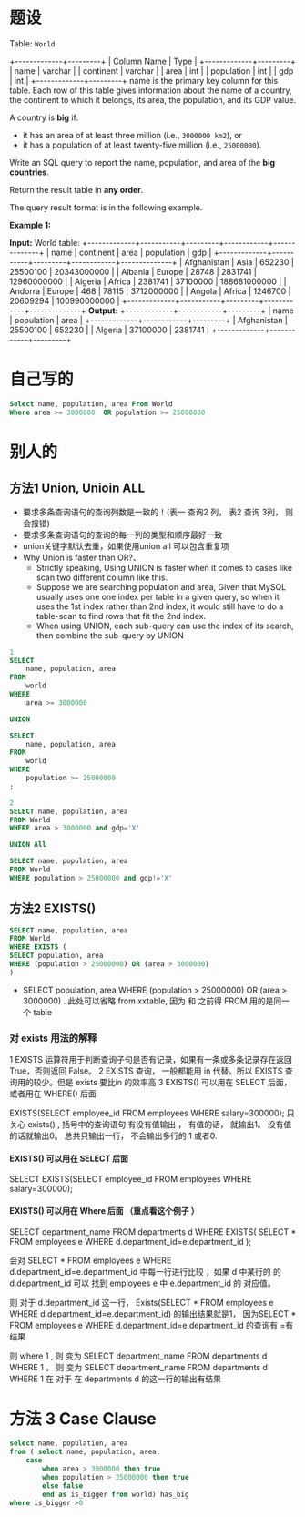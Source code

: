 # 题设



Table: `World`

+-------------+---------+
| Column Name | Type    |
+-------------+---------+
| name        | varchar |
| continent   | varchar |
| area        | int     |
| population  | int     |
| gdp         | int     |
+-------------+---------+
name is the primary key column for this table.
Each row of this table gives information about the name of a country, the continent to which it belongs, its area, the population, and its GDP value.

A country is **big** if:

- it has an area of at least three million (i.e., `3000000 km2`), or
- it has a population of at least twenty-five million (i.e., `25000000`).

Write an SQL query to report the name, population, and area of the **big countries**.

Return the result table in **any order**.

The query result format is in the following example.





**Example 1:**

**Input:** 
World table:
+-------------+-----------+---------+------------+--------------+
| name        | continent | area    | population | gdp          |
+-------------+-----------+---------+------------+--------------+
| Afghanistan | Asia      | 652230  | 25500100   | 20343000000  |
| Albania     | Europe    | 28748   | 2831741    | 12960000000  |
| Algeria     | Africa    | 2381741 | 37100000   | 188681000000 |
| Andorra     | Europe    | 468     | 78115      | 3712000000   |
| Angola      | Africa    | 1246700 | 20609294   | 100990000000 |
+-------------+-----------+---------+------------+--------------+
**Output:** 
+-------------+------------+---------+
| name        | population | area    |
+-------------+------------+---------+
| Afghanistan | 25500100   | 652230  |
| Algeria     | 37100000   | 2381741 |
+-------------+------------+---------+



# 自己写的

```sql
Select name, population, area From World 
Where area >= 3000000  OR population >= 25000000
```

# 别人的

## 方法1 Union, Unioin ALL

- 要求多条查询语句的查询列数是一致的！(表一 查询2 列， 表2 查询 3列， 则会报错)
- 要求多条查询语句的查询的每一列的类型和顺序最好一致
- union关键字默认去重，如果使用union all 可以包含重复项  
- Why Union is faster than OR?、
  - Strictly speaking, Using UNION is faster when it comes to cases like scan two different column like this.
  - Suppose we are searching population and area, Given that MySQL usually uses one one index per table in a given query, so when it uses the 1st index rather than 2nd index, it would still have to do a table-scan to find rows that fit the 2nd index. 
  - When using UNION, each sub-query can use the index of its search, then combine the sub-query by UNION

```sql
1 
SELECT
    name, population, area
FROM
    world
WHERE
    area >= 3000000

UNION

SELECT
    name, population, area
FROM
    world
WHERE
    population >= 25000000
;

2 
SELECT name, population, area
FROM World
WHERE area > 3000000 and gdp='X'

UNION All

SELECT name, population, area
FROM World
WHERE population > 25000000 and gdp!='X'
```

## 方法2 EXISTS()

```sql
SELECT name, population, area
FROM World
WHERE EXISTS (
SELECT population, area
WHERE (population > 25000000) OR (area > 3000000)
)
```

- SELECT population, area WHERE (population > 25000000) OR (area > 3000000) . 此处可以省略 from xxtable, 因为 和 之前得 FROM 用的是同一个 table

### 对 exists 用法的解释

1 EXISTS 运算符用于判断查询子句是否有记录，如果有一条或多条记录存在返回 True，否则返回 False。
2 EXISTS 查询， 一般都能用 in 代替。所以 EXISTS 查询用的较少。但是 exists 要比in 的效率高 
3 EXISTS() 可以用在 SELECT 后面， 或者用在 WHERE() 后面 

EXISTS(SELECT employee_id FROM employees WHERE salary=300000);
只关心 exists() , 括号中的查询语句 有没有值输出 ， 
有值的话， 就输出1。 没有值的话就输出0。
总共只输出一行， 不会输出多行的 1 或者0. 

#### EXISTS() 可以用在 SELECT 后面

SELECT EXISTS(SELECT employee_id FROM employees WHERE salary=300000);

#### EXISTS() 可以用在 Where  后面 （重点看这个例子 ）

SELECT department_name
FROM departments d
WHERE EXISTS(
    SELECT *
    FROM employees e
    WHERE d.department_id=e.department_id
); 

会对  SELECT * FROM employees e WHERE d.department_id=e.department_id 中每一行进行比较 ，如果  d 中某行的 的 d.department_id 可以 找到 employees e 中 e.department_id 的 对应值。 

则 对于 d.department_id 这一行， Exists(SELECT * FROM employees e WHERE d.department_id=e.department_id) 的输出结果就是1， 因为SELECT * FROM employees e WHERE d.department_id=e.department_id 的查询有 =有结果 

则 where 1 , 则 变为 SELECT department_name FROM departments d WHERE 1 。
则 变为 SELECT department_name FROM departments d WHERE 1 在 对于 在 departments d 的这一行的输出有结果 

# 方法 3 Case Clause

```sql
select name, population, area
from ( select name, population, area,
    case 
        when area > 3000000 then true
        when population > 25000000 then true 
        else false
        end as is_bigger from world) has_big
where is_bigger >0
```
